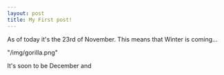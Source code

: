 ```yaml
---
layout: post
title: My First post!
---
```


As of today it's the 23rd of November. This means that Winter is coming... 


"/img/gorilla.png"


It's soon to be December and  
